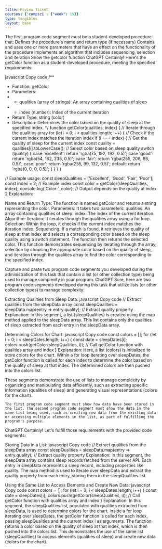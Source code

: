 ```yaml
---
title: Review Ticket
courses: {'compsci': {'week': 15}}
type: tangibles
layout: base
---
```







The first-program code segment must be a student-developed procedure that:
Defines the procedure's name and return type (if necessary)
Contains and uses one or more parameters that have an effect on the functionality of the procedure
Implements an algorithm that includes sequencing, selection and iteration
Show the getcolor function
ChatGPT
Certainly! Here's the getColor function as a student-developed procedure, meeting the specified requirements:

javascript
Copy code
/**
 * Function: getColor
 * Parameters:
 *   - qualities (array of strings): An array containing qualities of sleep
 *   - index (number): Index of the current iteration
 * Return Type: string (color)
 * Description: Determines the color based on the quality of sleep at the specified index.
 */
function getColor(qualities, index) {
    // Iterate through the qualities array
    for (let i = 0; i < qualities.length; i++) {
        // Check if the current index matches the iteration index
        if (i === index) {
            // Get the quality of sleep for the current index
            const quality = qualities[i].toLowerCase();
            // Select color based on sleep quality
            switch (quality) {
                case 'excellent':
                    return 'rgba(75, 192, 192, 0.5)';
                case 'good':
                    return 'rgba(54, 162, 235, 0.5)';
                case 'fair':
                    return 'rgba(255, 206, 86, 0.5)';
                case 'poor':
                    return 'rgba(255, 99, 132, 0.5)';
                default:
                    return 'rgba(0, 0, 0, 0.5)';
            }
        }
    }
}

// Example usage:
const sleepQualities = ['Excellent', 'Good', 'Fair', 'Poor'];
const index = 2; // Example index
const color = getColor(sleepQualities, index);
console.log('Color:', color); // Output depends on the quality at index 2
Explanation:

Name and Return Type: The function is named getColor and returns a string representing the color.
Parameters: It takes two parameters:
qualities: An array containing qualities of sleep.
index: The index of the current iteration.
Algorithm:
Iteration: It iterates through the qualities array using a for loop.
Selection: Within the loop, it checks if the current index matches the iteration index.
Sequencing: If a match is found, it retrieves the quality of sleep at that index and selects a corresponding color based on the sleep quality using a switch statement.
The function then returns the selected color.
This function demonstrates sequencing by iterating through the array, selection by choosing the appropriate color based on the quality of sleep, and iteration through the qualities array to find the color corresponding to the specified index.

Capture and paste two program code segments you developed during the administration of this task that contain a list (or other collection type) being used to manage complexity in your program.
ChatGPT
Sure, here are two program code segments developed during this task that utilize lists (or other collection types) to manage complexity:

Extracting Qualities from Sleep Data:
javascript
Copy code
// Extract qualities from the sleepData array
const sleepQualities = sleepData.map(entry => entry.quality); // Extract quality property
Explanation: In this segment, a list (sleepQualities) is created using the map method applied to the sleepData array. This list contains only the qualities of sleep extracted from each entry in the sleepData array.

Determining Colors for Chart:
javascript
Copy code
const colors = [];
for (let i = 0; i < sleepDates.length; i++) {
    const date = sleepDates[i];
    colors.push(getColor(sleepQualities, i)); // Call getColor function with qualities array and index
}
Explanation: Here, a list (colors) is initialized to store colors for the chart. Within a for loop iterating over sleepDates, the getColor function is called for each index to determine the color based on the quality of sleep at that index. The determined colors are then pushed into the colors list.

These segments demonstrate the use of lists to manage complexity by organizing and manipulating data efficiently, such as extracting specific information (qualities of sleep) and generating visual representations (colors for the chart).

	The first program code segment must show how data have been stored in the list. The second program code segment must show the data in the same list being used, such as creating new data from the existing data or accessing multiple elements in the list, as part of fulfilling the program's purpose.
ChatGPT
Certainly! Let's fulfill those requirements with the provided code segments:

Storing Data in a List:
javascript
Copy code
// Extract qualities from the sleepData array
const sleepQualities = sleepData.map(entry => entry.quality); // Extract quality property
Explanation: In this segment, the sleepData array contains sleep records fetched from the server API. Each entry in sleepData represents a sleep record, including properties like quality. The map method is used to iterate over sleepData and extract the quality property from each entry, storing them in the sleepQualities list.

Using the Same List to Access Elements and Create New Data:
javascript
Copy code
const colors = [];
for (let i = 0; i < sleepDates.length; i++) {
    const date = sleepDates[i];
    colors.push(getColor(sleepQualities, i)); // Call getColor function with qualities array and index
}
Explanation: In this segment, the sleepQualities list, populated with qualities extracted from sleepData, is used to determine colors for the chart. Inside a for loop iterating over sleepDates, the getColor function is called for each index, passing sleepQualities and the current index i as arguments. The function returns a color based on the quality of sleep at that index, which is then pushed into the colors list. This demonstrates the use of the same list (sleepQualities) to access elements (qualities of sleep) and create new data (colors for the chart).